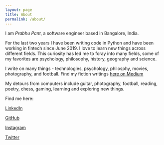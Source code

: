 ```yaml
---
layout: page
title: About
permalink: /about/
---
```


I am *Prabhu Pant*, a software engineer based in Bangalore, India.

For the last two years I have been writing code in Python and have been working in fintech since June 2019. I love to learn new things across different fields. This curiosity has led me to foray into many fields, some of my favorites are psychology, philosophy, history, geography and science.

I write on many things - technologies, psychology, philosphy, movies, photography, and football. Find my fiction writings [here on Medium](https://medium.com/@heyPrabhu)

My detours from computers include guitar, photography, football, reading, poetry, chess, gaming, learning and exploring new things.

Find me here:

[LinkedIn](https://www.linkedin.com/in/prabhupant/)

[GitHub](https://github.com/prabhupant)

[Instagram](https://www.instagram.com/prabhupant/)

[Twitter](https://twitter.com/iPrabhuPant)
